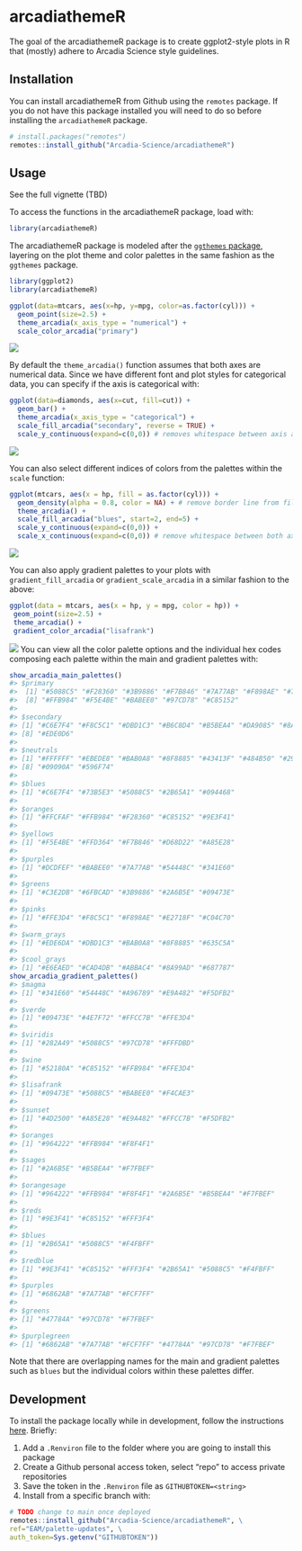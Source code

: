 
# arcadiathemeR

The goal of the arcadiathemeR package is to create ggplot2-style plots
in R that (mostly) adhere to Arcadia Science style guidelines.

## Installation

You can install arcadiathemeR from Github using the `remotes` package.
If you do not have this package installed you will need to do so before
installing the `arcadiathemeR` package.

``` r
# install.packages("remotes")
remotes::install_github("Arcadia-Science/arcadiathemeR")
```

## Usage

See the full vignette (TBD)

To access the functions in the arcadiathemeR package, load with:

``` r
library(arcadiathemeR)
```

The arcadiathemeR package is modeled after the [`ggthemes`
package](https://github.com/jrnold/ggthemes), layering on the plot theme
and color palettes in the same fashion as the `ggthemes` package.

``` r
library(ggplot2)
library(arcadiathemeR)

ggplot(data=mtcars, aes(x=hp, y=mpg, color=as.factor(cyl))) +
  geom_point(size=2.5) +
  theme_arcadia(x_axis_type = "numerical") +
  scale_color_arcadia("primary")
```

![](man/figures/README-base_use-1.png)<!-- -->

By default the `theme_arcadia()` function assumes that both axes are
numerical data. Since we have different font and plot styles for
categorical data, you can specify if the axis is categorical with:

``` r
ggplot(data=diamonds, aes(x=cut, fill=cut)) +
  geom_bar() +
  theme_arcadia(x_axis_type = "categorical") +
  scale_fill_arcadia("secondary", reverse = TRUE) +
  scale_y_continuous(expand=c(0,0)) # removes whitespace between axis and bars
```

![](man/figures/README-categorical_plot-1.png)<!-- -->

You can also select different indices of colors from the palettes within
the `scale` function:

``` r
ggplot(mtcars, aes(x = hp, fill = as.factor(cyl))) +
  geom_density(alpha = 0.8, color = NA) + # remove border line from filled-in density plots
  theme_arcadia() +
  scale_fill_arcadia("blues", start=2, end=5) +
  scale_y_continuous(expand=c(0,0)) +
  scale_x_continuous(expand=c(0,0)) # remove whitespace between both axes and the plot
```

![](man/figures/README-scale_index-1.png)<!-- -->

You can also apply gradient palettes to your plots with
`gradient_fill_arcadia` or `gradient_scale_arcadia` in a similar fashion
to the above:

``` r
ggplot(data = mtcars, aes(x = hp, y = mpg, color = hp)) +
 geom_point(size=2.5) + 
 theme_arcadia() + 
 gradient_color_arcadia("lisafrank")
```

![](man/figures/README-gradient_example-1.png)<!-- --> You can view all
the color palette options and the individual hex codes composing each
palette within the main and gradient palettes with:

``` r
show_arcadia_main_palettes()
#> $primary
#>  [1] "#5088C5" "#F28360" "#3B9886" "#F7B846" "#7A77AB" "#F898AE" "#73B5E3"
#>  [8] "#FFB984" "#F5E4BE" "#BABEE0" "#97CD78" "#C85152"
#> 
#> $secondary
#> [1] "#C6E7F4" "#F8C5C1" "#DBD1C3" "#B6C8D4" "#B5BEA4" "#DA9085" "#8A99AD"
#> [8] "#EDE0D6"
#> 
#> $neutrals
#> [1] "#FFFFFF" "#EBEDE8" "#BAB0A8" "#8F8885" "#43413F" "#484B50" "#292928"
#> [8] "#09090A" "#596F74"
#> 
#> $blues
#> [1] "#C6E7F4" "#73B5E3" "#5088C5" "#2B65A1" "#094468"
#> 
#> $oranges
#> [1] "#FFCFAF" "#FFB984" "#F28360" "#C85152" "#9E3F41"
#> 
#> $yellows
#> [1] "#F5E4BE" "#FFD364" "#F7B846" "#D68D22" "#A85E28"
#> 
#> $purples
#> [1] "#DCDFEF" "#BABEE0" "#7A77AB" "#54448C" "#341E60"
#> 
#> $greens
#> [1] "#C3E2DB" "#6FBCAD" "#3B9886" "#2A6B5E" "#09473E"
#> 
#> $pinks
#> [1] "#FFE3D4" "#F8C5C1" "#F898AE" "#E2718F" "#C04C70"
#> 
#> $warm_grays
#> [1] "#EDE6DA" "#DBD1C3" "#BAB0A8" "#8F8885" "#635C5A"
#> 
#> $cool_grays
#> [1] "#E6EAED" "#CAD4DB" "#ABBAC4" "#8A99AD" "#687787"
show_arcadia_gradient_palettes()
#> $magma
#> [1] "#341E60" "#54448C" "#A96789" "#E9A482" "#F5DFB2"
#> 
#> $verde
#> [1] "#09473E" "#4E7F72" "#FFCC7B" "#FFE3D4"
#> 
#> $viridis
#> [1] "#282A49" "#5088C5" "#97CD78" "#FFFDBD"
#> 
#> $wine
#> [1] "#52180A" "#C85152" "#FFB984" "#FFE3D4"
#> 
#> $lisafrank
#> [1] "#09473E" "#5088C5" "#BABEE0" "#F4CAE3"
#> 
#> $sunset
#> [1] "#4D2500" "#A85E28" "#E9A482" "#FFCC7B" "#F5DFB2"
#> 
#> $oranges
#> [1] "#964222" "#FFB984" "#F8F4F1"
#> 
#> $sages
#> [1] "#2A6B5E" "#B5BEA4" "#F7FBEF"
#> 
#> $orangesage
#> [1] "#964222" "#FFB984" "#F8F4F1" "#2A6B5E" "#B5BEA4" "#F7FBEF"
#> 
#> $reds
#> [1] "#9E3F41" "#C85152" "#FFF3F4"
#> 
#> $blues
#> [1] "#2B65A1" "#5088C5" "#F4FBFF"
#> 
#> $redblue
#> [1] "#9E3F41" "#C85152" "#FFF3F4" "#2B65A1" "#5088C5" "#F4FBFF"
#> 
#> $purples
#> [1] "#6862AB" "#7A77AB" "#FCF7FF"
#> 
#> $greens
#> [1] "#47784A" "#97CD78" "#F7FBEF"
#> 
#> $purplegreen
#> [1] "#6862AB" "#7A77AB" "#FCF7FF" "#47784A" "#97CD78" "#F7FBEF"
```

Note that there are overlapping names for the main and gradient palettes
such as `blues` but the individual colors within these palettes differ.

## Development

To install the package locally while in development, follow the
instructions
[here](https://stackoverflow.com/questions/21171142/how-to-install-r-package-from-private-repo-using-devtools-install-github).
Briefly:

1.  Add a `.Renviron` file to the folder where you are going to install
    this package
2.  Create a Github personal access token, select “repo” to access
    private repositories
3.  Save the token in the `.Renviron` file as `GITHUBTOKEN=<string>`
4.  Install from a specific branch with:

``` r
# TODO change to main once deployed
remotes::install_github("Arcadia-Science/arcadiathemeR", \
ref="EAM/palette-updates", \
auth_token=Sys.getenv("GITHUBTOKEN"))
```

